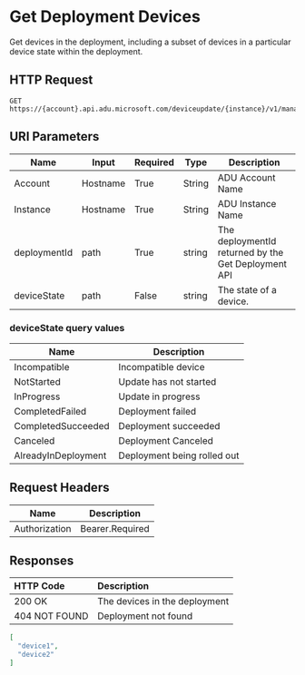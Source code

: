 # Get Deployment Devices

Get devices in the deployment, including a subset of devices in a particular device state within the deployment.

## HTTP Request

```http
GET https://{account}.api.adu.microsoft.com/deviceupdate/{instance}/v1/management/deployments/{deploymentId}/devicelist
```

## URI Parameters

Name|Input|Required|Type|Description
----|------|------|------|------|
Account| Hostname|True|String|ADU Account Name
Instance| Hostname|True|String|ADU Instance Name
deploymentId | path | True | string | The deploymentId returned by the Get Deployment API
deviceState | path | False | string | The state of a device.

### deviceState query values

Name| Description
----|------
Incompatible | Incompatible device
NotStarted | Update has not started
InProgress | Update in progress
CompletedFailed | Deployment failed
CompletedSucceeded | Deployment succeeded
Canceled | Deployment Canceled
AlreadyInDeployment | Deployment being rolled out

## Request Headers

Name|Description
----|------|
Authorization| Bearer.Required

## Responses

|   HTTP Code   |   Description  |
| :--------- | :---- |
|  200 OK | The devices in the deployment |
|  404 NOT FOUND | Deployment not found |

```json
[
  "device1",
  "device2"
]
```
